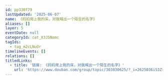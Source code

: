 ```yaml
---
id: pp330f79
lastUpdated: '2025-06-07'
name: 《妈妈爬上我的床，对我喊出一个陌生的名字》
aliases: []
layer: 5
eventDate: null
categoryId: cat_X3JSNomc
tagIds:
  - tag_m2cLNuOr
timelineEvents: []
relations: []
titledLinks:
  - title: '链接: 《妈妈爬上我的床，对我喊出一个陌生的名字》'
    url: 'https://www.douban.com/group/topic/303030625/?_i=2625036iS3ZrEE'
---
```


